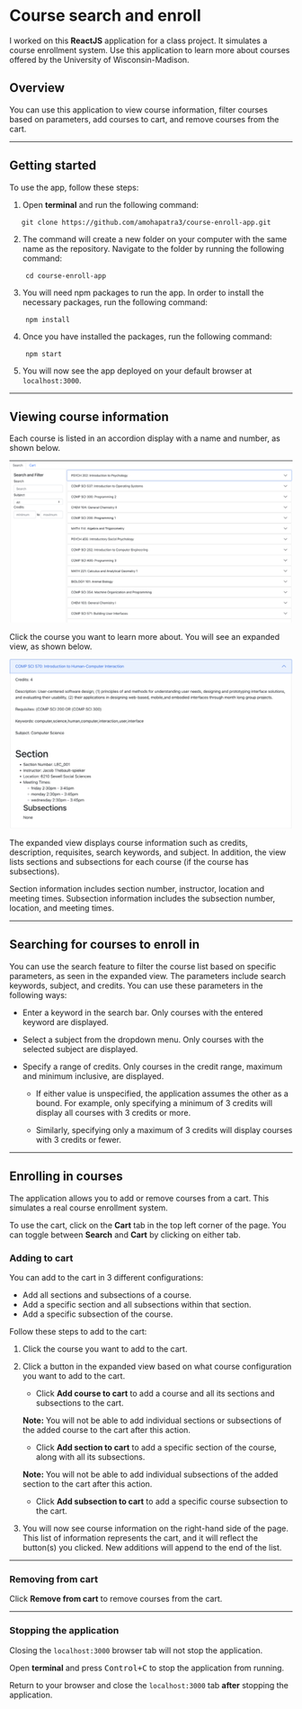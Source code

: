 # Course search and enroll

I worked on this **ReactJS** application for a class project. It simulates a course enrollment system. Use this application to learn more about courses offered by the University of Wisconsin-Madison.

## Overview

You can use this application to view course information, filter courses based on parameters, add courses to cart, and remove courses from the cart.

---

## Getting started

To use the app, follow these steps:

1. Open **terminal** and run the following command:

```
   git clone https://github.com/amohapatra3/course-enroll-app.git

```

2. The command will create a new folder on your computer with the same name as the repository. Navigate to the folder by running the following command:

```
    cd course-enroll-app
```

3. You will need npm packages to run the app. In order to install the necessary packages, run the following command:

```
    npm install
```

4. Once you have installed the packages, run the following command:

```
    npm start
```

5. You will now see the app deployed on your default browser at `localhost:3000`.

---

## Viewing course information

Each course is listed in an accordion display with a name and number, as shown below.

![Course List](img/screenshot1.png)

Click the course you want to learn more about. You will see an expanded view, as shown below.

![Expanded view](img/screenshot2.png)

The expanded view displays course information such as credits, description, requisites, search keywords, and subject. In addition, the view lists sections and subsections for each course (if the course has subsections).

Section information includes section number, instructor, location and meeting times. Subsection information includes the subsection number, location, and meeting times.

---

## Searching for courses to enroll in

You can use the search feature to filter the course list based on specific parameters, as seen in the expanded view. The parameters include search keywords, subject, and credits. You can use these parameters in the following ways:

- Enter a keyword in the search bar. Only courses with the entered keyword are displayed.

- Select a subject from the dropdown menu. Only courses with the selected subject are displayed.

- Specify a range of credits. Only courses in the credit range, maximum and minimum inclusive, are displayed.

  - If either value is unspecified, the application assumes the other as a bound. For example, only specifying a minimum of 3 credits will display all courses with 3 credits or more.

  - Similarly, specifying only a maximum of 3 credits will display courses with 3 credits or fewer.

---

## Enrolling in courses

The application allows you to add or remove courses from a cart. This simulates a real course enrollment system.

To use the cart, click on the **Cart** tab in the top left corner of the page. You can toggle between **Search** and **Cart** by clicking on either tab.

### Adding to cart

You can add to the cart in 3 different configurations:

- Add all sections and subsections of a course.
- Add a specific section and all subsections within that section.
- Add a specific subsection of the course.

Follow these steps to add to the cart:

1. Click the course you want to add to the cart.
2. Click a button in the expanded view based on what course configuration you want to add to the cart.

   - Click **Add course to cart** to add a course and all its sections and subsections to the cart.

   **Note:** You will not be able to add individual sections or subsections of the added course to the cart after this action.

   - Click **Add section to cart** to add a specific section of the course, along with all its subsections.

   **Note:** You will not be able to add individual subsections of the added section to the cart after this action.

   - Click **Add subsection to cart** to add a specific course subsection to the cart.

3. You will now see course information on the right-hand side of the page. This list of information represents the cart, and it will reflect the button(s) you clicked. New additions will append to the end of the list.

---

### Removing from cart

Click **Remove from cart** to remove courses from the cart.

---

### Stopping the application

Closing the `localhost:3000` browser tab will not stop the application.

Open **terminal** and press <kbd>Control+C</kbd> to stop the application from running.

Return to your browser and close the `localhost:3000` tab **after** stopping the application.
